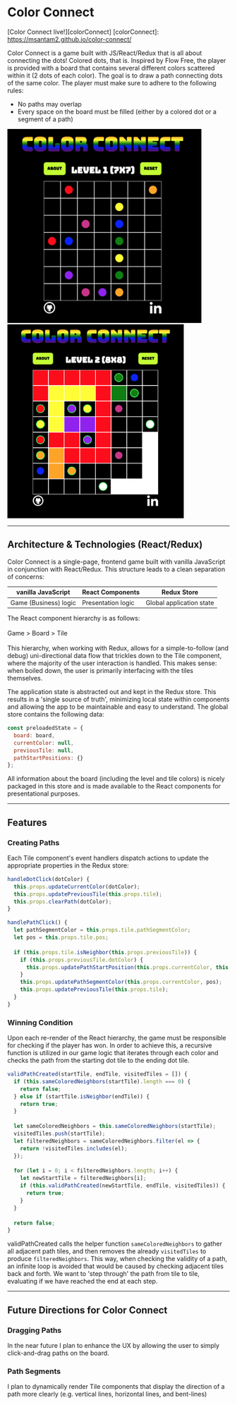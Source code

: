 # Color Connect

[Color Connect live!][colorConnect]
[colorConnect]: https://msantam2.github.io/color-connect/

Color Connect is a game built with JS/React/Redux that is all about connecting the dots! Colored dots, that is. Inspired by Flow Free, the player is provided with a board that contains several different colors scattered within it (2 dots of each color). The goal is to draw a path connecting dots of the same color. The player must make sure to adhere to the following rules:

- No paths may overlap
- Every space on the board must be filled (either by a colored dot or a segment of a path)

<img src="https://github.com/msantam2/color-connect/blob/master/images/blank_board.png" width="440" height="440" />
<img src="https://github.com/msantam2/color-connect/blob/master/images/gameplay.gif" width="400" height="440" />

-----------

## Architecture & Technologies (React/Redux)

Color Connect is a single-page, frontend game built with vanilla JavaScript in conjunction with React/Redux. This structure leads to a clean separation of concerns:

| vanilla JavaScript | React Components | Redux Store |
| --------------     | --------------   | -------------- |
| Game (Business) logic | Presentation logic | Global application state |

The React component hierarchy is as follows:<br></br>
Game > Board > Tile<br></br>
This hierarchy, when working with Redux, allows for a simple-to-follow (and debug) uni-directional data flow that trickles down to the Tile component, where the majority of the user interaction is handled. This makes sense: when boiled down, the user is primarily interfacing with the tiles themselves.

The application state is abstracted out and kept in the Redux store. This results in a 'single source of truth', minimizing local state within components and allowing the app to be maintainable and easy to understand. The global store contains the following data:
```js
const preloadedState = {
  board: board,
  currentColor: null,
  previousTile: null,
  pathStartPositions: {}
};
```
All information about the board (including the level and tile colors) is nicely packaged in this store and is made available to the React components for presentational purposes.

---------

## Features

### Creating Paths

Each Tile component's event handlers dispatch actions to update the appropriate properties in the Redux store:
```js
handleDotClick(dotColor) {
  this.props.updateCurrentColor(dotColor);
  this.props.updatePreviousTile(this.props.tile);
  this.props.clearPath(dotColor);
}
```

```js
handlePathClick() {
  let pathSegmentColor = this.props.tile.pathSegmentColor;
  let pos = this.props.tile.pos;

  if (this.props.tile.isNeighbor(this.props.previousTile)) {
    if (this.props.previousTile.dotColor) {
      this.props.updatePathStartPosition(this.props.currentColor, this.props.tile.pos);
    }
    this.props.updatePathSegmentColor(this.props.currentColor, pos);
    this.props.updatePreviousTile(this.props.tile);
  }
}
```

### Winning Condition

Upon each re-render of the React hierarchy, the game must be responsible for checking if the player has won. In order to achieve this, a recursive function is utilized in our game logic that iterates through each color and checks the path from the starting dot tile to the ending dot tile.

```js
validPathCreated(startTile, endTile, visitedTiles = []) {
  if (this.sameColoredNeighbors(startTile).length === 0) {
    return false;
  } else if (startTile.isNeighbor(endTile)) {
    return true;
  }

  let sameColoredNeighbors = this.sameColoredNeighbors(startTile);
  visitedTiles.push(startTile);
  let filteredNeighbors = sameColoredNeighbors.filter(el => {
    return !visitedTiles.includes(el);
  });

  for (let i = 0; i < filteredNeighbors.length; i++) {
    let newStartTile = filteredNeighbors[i];
    if (this.validPathCreated(newStartTile, endTile, visitedTiles)) {
      return true;
    }
  }

  return false;
}
```
validPathCreated calls the helper function ```sameColoredNeighbors``` to gather all adjacent path tiles, and then removes the already ```visitedTiles``` to produce ```filteredNeighbors```. This way, when checking the validity of a path, an infinite loop is avoided that would be caused by checking adjacent tiles back and forth. We want to 'step through' the path from tile to tile, evaluating if we have reached the end at each step.

---------

## Future Directions for Color Connect

### Dragging Paths

In the near future I plan to enhance the UX by allowing the user to simply click-and-drag paths on the board.

### Path Segments

I plan to dynamically render Tile components that display the direction of a path more clearly (e.g. vertical lines, horizontal lines, and bent-lines)
